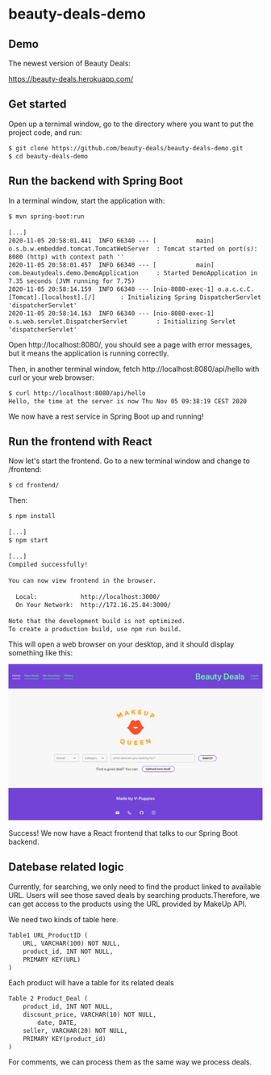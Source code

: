 # beauty-deals-demo

## Demo
The newest version of Beauty Deals:

https://beauty-deals.herokuapp.com/

## Get started
Open up a ternimal window, go to the directory where you want to put the project code, and run:
```
$ git clone https://github.com/beauty-deals/beauty-deals-demo.git
$ cd beauty-deals-demo
```

## Run the backend with Spring Boot
In a terminal window, start the application with:
```
$ mvn spring-boot:run 

[...]
2020-11-05 20:58:01.441  INFO 66340 --- [           main] o.s.b.w.embedded.tomcat.TomcatWebServer  : Tomcat started on port(s): 8080 (http) with context path ''
2020-11-05 20:58:01.457  INFO 66340 --- [           main] com.beautydeals.demo.DemoApplication     : Started DemoApplication in 7.35 seconds (JVM running for 7.75)
2020-11-05 20:58:14.159  INFO 66340 --- [nio-8080-exec-1] o.a.c.c.C.[Tomcat].[localhost].[/]       : Initializing Spring DispatcherServlet 'dispatcherServlet'
2020-11-05 20:58:14.163  INFO 66340 --- [nio-8080-exec-1] o.s.web.servlet.DispatcherServlet        : Initializing Servlet 'dispatcherServlet'

```
Open http://localhost:8080/, you should see a page with error messages, but it means the application is running correctly.

Then, in another terminal window, fetch http://localhost:8080/api/hello with curl or your web browser:
```
$ curl http://localhost:8080/api/hello
Hello, the time at the server is now Thu Nov 05 09:38:19 CEST 2020
```
We now have a rest service in Spring Boot up and running!

## Run the frontend with React
Now let's start the frontend. Go to a new terminal window and change to /frontend:
```
$ cd frontend/
```
Then:
```
$ npm install

[...]
$ npm start

[...]
Compiled successfully!

You can now view frontend in the browser.

  Local:            http://localhost:3000/
  On Your Network:  http://172.16.25.84:3000/

Note that the development build is not optimized.
To create a production build, use npm run build.
```
This will open a web browser on your desktop, and it should display something like this:

<img width="1042" alt="petclinic-screenshot" src="https://github.com/beauty-deals/beauty-deals-demo/blob/main/img/homepage.png?raw=true">

Success! We now have a React frontend that talks to our Spring Boot backend. 

## Datebase related logic

Currently, for searching, we only need to find the product linked to available URL.
Users will see those saved deals by searching products.Therefore, we can get access to the products using the URL provided by MakeUp API.

We need two kinds of table here.

```
Table1 URL_ProductID (
	URL, VARCHAR(100) NOT NULL,
	product_id, INT NOT NULL,
	PRIMARY KEY(URL)
)
```

Each product will have a table for its related deals

```
Table 2 Product_Deal (
	product_id, INT NOT NULL,
	discount_price, VARCHAR(10) NOT NULL,
        date, DATE,
	seller, VARCHAR(20) NOT NULL,
	PRIMARY KEY(product_id)
)
```

For comments, we can process them as the same way we process deals.
